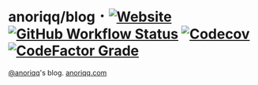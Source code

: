 # anoriqq/blog ･ [![Website](https://img.shields.io/website?down_message=down&label=anoriqq.com&style=flat-square&up_message=up&url=https%3A%2F%2Fwww.anoriqq.com)](https://www.anoriqq.com) [![GitHub Workflow Status](https://img.shields.io/github/workflow/status/anoriqq/blog/CI?label=CI&style=flat-square)](https://github.com/anoriqq/blog/actions) [![Codecov](https://img.shields.io/codecov/c/github/anoriqq/blog?logo=a&style=flat-square)](https://codecov.io/gh/anoriqq/blog) [![CodeFactor Grade](https://img.shields.io/codefactor/grade/github/anoriqq/blog?style=flat-square)](https://www.codefactor.io/repository/github/anoriqq/blog)

[@anoriqq](https://github.com/anoriqq)'s blog. [anoriqq.com](https://www.anoriqq.com)
